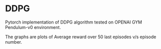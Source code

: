 # DDPG

Pytorch implementation of DDPG algorithm tested on OPENAI GYM Pendulum-v0 environment.

The graphs are plots of Average reward over 50 last episodes v/s episode number. 

